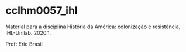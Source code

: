 # cclhm0057_ihl
<p>Material para a disciplina História da América: colonização e resistência, IHL-Unilab. 2020.1.</p>
<p>Prof: Eric Brasil</p>
